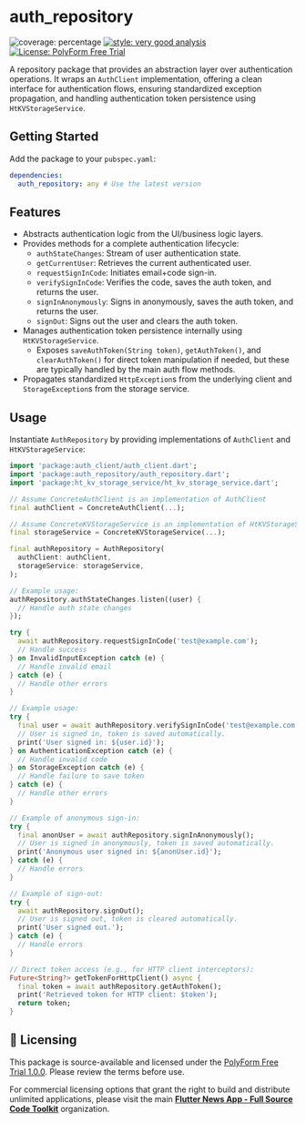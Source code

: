 # auth_repository

![coverage: percentage](https://img.shields.io/badge/coverage-100-green)
[![style: very good analysis](https://img.shields.io/badge/style-very_good_analysis-B22C89.svg)](https://pub.dev/packages/very_good_analysis)
[![License: PolyForm Free Trial](https://img.shields.io/badge/License-PolyForm%20Free%20Trial-blue)](https://polyformproject.org/licenses/free-trial/1.0.0)

A repository package that provides an abstraction layer over authentication operations. It wraps an `AuthClient` implementation, offering a clean interface for authentication flows, ensuring standardized exception propagation, and handling authentication token persistence using `HtKVStorageService`.

## Getting Started

Add the package to your `pubspec.yaml`:

```yaml
dependencies:
  auth_repository: any # Use the latest version
```

## Features

-   Abstracts authentication logic from the UI/business logic layers.
-   Provides methods for a complete authentication lifecycle:
    -   `authStateChanges`: Stream of user authentication state.
    -   `getCurrentUser`: Retrieves the current authenticated user.
    -   `requestSignInCode`: Initiates email+code sign-in.
    -   `verifySignInCode`: Verifies the code, saves the auth token, and returns the user.
    -   `signInAnonymously`: Signs in anonymously, saves the auth token, and returns the user.
    -   `signOut`: Signs out the user and clears the auth token.
-   Manages authentication token persistence internally using `HtKVStorageService`.
    -   Exposes `saveAuthToken(String token)`, `getAuthToken()`, and `clearAuthToken()` for direct token manipulation if needed, but these are typically handled by the main auth flow methods.
-   Propagates standardized `HttpException`s from the underlying client and `StorageException`s from the storage service.

## Usage

Instantiate `AuthRepository` by providing implementations of `AuthClient` and `HtKVStorageService`:

```dart
import 'package:auth_client/auth_client.dart';
import 'package:auth_repository/auth_repository.dart';
import 'package:ht_kv_storage_service/ht_kv_storage_service.dart';

// Assume ConcreteAuthClient is an implementation of AuthClient
final authClient = ConcreteAuthClient(...);

// Assume ConcreteKVStorageService is an implementation of HtKVStorageService
final storageService = ConcreteKVStorageService(...);

final authRepository = AuthRepository(
  authClient: authClient,
  storageService: storageService,
);

// Example usage:
authRepository.authStateChanges.listen((user) {
  // Handle auth state changes
});

try {
  await authRepository.requestSignInCode('test@example.com');
  // Handle success
} on InvalidInputException catch (e) {
  // Handle invalid email
} catch (e) {
  // Handle other errors
}

// Example usage:
try {
  final user = await authRepository.verifySignInCode('test@example.com', '123456');
  // User is signed in, token is saved automatically.
  print('User signed in: ${user.id}');
} on AuthenticationException catch (e) {
  // Handle invalid code
} on StorageException catch (e) {
  // Handle failure to save token
} catch (e) {
  // Handle other errors
}

// Example of anonymous sign-in:
try {
  final anonUser = await authRepository.signInAnonymously();
  // User is signed in anonymously, token is saved automatically.
  print('Anonymous user signed in: ${anonUser.id}');
} catch (e) {
  // Handle errors
}

// Example of sign-out:
try {
  await authRepository.signOut();
  // User is signed out, token is cleared automatically.
  print('User signed out.');
} catch (e) {
  // Handle errors
}

// Direct token access (e.g., for HTTP client interceptors):
Future<String?> getTokenForHttpClient() async {
  final token = await authRepository.getAuthToken();
  print('Retrieved token for HTTP client: $token');
  return token;
}
```

## 🔑 Licensing

This package is source-available and licensed under the [PolyForm Free Trial 1.0.0](LICENSE). Please review the terms before use.

For commercial licensing options that grant the right to build and distribute unlimited applications, please visit the main [**Flutter News App - Full Source Code Toolkit**](https://github.com/flutter-news-app-full-source-code) organization.
